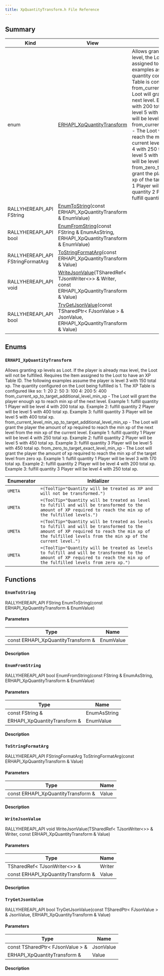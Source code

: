 ```yaml
---
title: XpQuantityTransform.h File Reference
---
```


## Summary
| Kind | View | Description |
|------|------|-------------|
|enum|[ERHAPI_XpQuantityTransform](/unreal-plugins/all/xpquantitytransform_8h/#XpQuantityTransform_8h_1ae5d492a695c94108982be0f834fcc8e5)|Allows granting xp levels as Loot. If the player is already max level, the Loot will not be fulfilled. Requires the Item assigned to the Loot to have an XP Table ID. The following examples assume the player is level 3 with 150 total xp. The quantity configured on the Loot being fulfilled is 1. The XP Table is configured like so: 1: 20 2: 50 3: 100 4: 200 5: 400 from_current_xp_to_target_additional_level_min_xp - The Loot will grant the player enough xp to reach min xp of the next level. Example 1: fulfill quantity 1 Player will be level 4 with 200 total xp. Example 2: fulfill quantity 2 Player will be level 5 with 400 total xp. Example 3: fulfill quantity 3 Player will be level 5 with 400 total xp. from_current_level_min_xp_to_target_additional_level_min_xp - The Loot will grant the player the amount of xp required to reach the min xp of the next level from the min xp of the current level. Example 1: fulfill quantity 1 Player will be level 4 with 250 total xp. Example 2: fulfill quantity 2 Player will be level 5 with 450 total xp. Example 3: fulfill quantity 3 Player will be level 5 with 450 total xp. from_zero_to_target_exact_level_min_xp - The Loot will grant the player the amount of xp required to reach the min xp of the target level from zero xp. Example 1: fulfill quantity 1 Player will be level 3 with 170 total xp. Example 2: fulfill quantity 2 Player will be level 4 with 200 total xp. Example 3: fulfill quantity 3 Player will be level 4 with 250 total xp.|
|RALLYHEREAPI_API FString|[EnumToString](/unreal-plugins/all/xpquantitytransform_8h/#XpQuantityTransform_8h_1a53273a340739fcd6e4cf7eb60689a380)(const ERHAPI_XpQuantityTransform & EnumValue)||
|RALLYHEREAPI_API bool|[EnumFromString](/unreal-plugins/all/xpquantitytransform_8h/#XpQuantityTransform_8h_1ad4cb1fdf263cc979cee867a3ddbcf6a6)(const FString & EnumAsString, ERHAPI_XpQuantityTransform & EnumValue)||
|RALLYHEREAPI_API FStringFormatArg|[ToStringFormatArg](/unreal-plugins/all/xpquantitytransform_8h/#XpQuantityTransform_8h_1a142a554baf7a45d104fb5310cc5241d2)(const ERHAPI_XpQuantityTransform & Value)||
|RALLYHEREAPI_API void|[WriteJsonValue](/unreal-plugins/all/xpquantitytransform_8h/#XpQuantityTransform_8h_1ab2acb6679b3efba3ae73f3c621093b15)(TSharedRef< TJsonWriter<>> & Writer, const ERHAPI_XpQuantityTransform & Value)||
|RALLYHEREAPI_API bool|[TryGetJsonValue](/unreal-plugins/all/xpquantitytransform_8h/#XpQuantityTransform_8h_1a030dda37d81b6f25d989245b0f839cfc)(const TSharedPtr< FJsonValue > & JsonValue, ERHAPI_XpQuantityTransform & Value)||
## Enums




### `ERHAPI_XpQuantityTransform` <a id="XpQuantityTransform_8h_1ae5d492a695c94108982be0f834fcc8e5"></a>
Allows granting xp levels as Loot. If the player is already max level, the Loot will not be fulfilled. Requires the Item assigned to the Loot to have an XP Table ID. The following examples assume the player is level 3 with 150 total xp. The quantity configured on the Loot being fulfilled is 1. The XP Table is configured like so: 1: 20 2: 50 3: 100 4: 200 5: 400 from_current_xp_to_target_additional_level_min_xp - The Loot will grant the player enough xp to reach min xp of the next level. Example 1: fulfill quantity 1 Player will be level 4 with 200 total xp. Example 2: fulfill quantity 2 Player will be level 5 with 400 total xp. Example 3: fulfill quantity 3 Player will be level 5 with 400 total xp. from_current_level_min_xp_to_target_additional_level_min_xp - The Loot will grant the player the amount of xp required to reach the min xp of the next level from the min xp of the current level. Example 1: fulfill quantity 1 Player will be level 4 with 250 total xp. Example 2: fulfill quantity 2 Player will be level 5 with 450 total xp. Example 3: fulfill quantity 3 Player will be level 5 with 450 total xp. from_zero_to_target_exact_level_min_xp - The Loot will grant the player the amount of xp required to reach the min xp of the target level from zero xp. Example 1: fulfill quantity 1 Player will be level 3 with 170 total xp. Example 2: fulfill quantity 2 Player will be level 4 with 200 total xp. Example 3: fulfill quantity 3 Player will be level 4 with 250 total xp.



| Enumerator | Initializer|
|------------|------------|
|`UMETA`|`=(ToolTip="Quantity will be treated as XP and will not be transformed.")`|
|`UMETA`|`=(ToolTip="Quantity will be treated as level to fulfill and will be transformed to the amount of XP required to reach the min xp of the fulfilled levels.")`|
|`UMETA`|`=(ToolTip="Quantity will be treated as levels to fulfill and will be transformed to the amount of XP required to reach the min xp of the fulfilled levels from the min xp of the current level.")`|
|`UMETA`|`=(ToolTip="Quantity will be treated as levels to fulfill and will be transformed to the amount of XP required to reach the min xp of the fulfilled levels from zero xp.")`|



## Functions



### `EnumToString` <a id="XpQuantityTransform_8h_1a53273a340739fcd6e4cf7eb60689a380"></a>

RALLYHEREAPI_API FString EnumToString(const ERHAPI_XpQuantityTransform & EnumValue)

#### Parameters

| Type | Name |
|------|------|
|const ERHAPI_XpQuantityTransform &|EnumValue|

#### Description






### `EnumFromString` <a id="XpQuantityTransform_8h_1ad4cb1fdf263cc979cee867a3ddbcf6a6"></a>

RALLYHEREAPI_API bool EnumFromString(const FString & EnumAsString, ERHAPI_XpQuantityTransform & EnumValue)

#### Parameters

| Type | Name |
|------|------|
|const FString &|EnumAsString|
|ERHAPI_XpQuantityTransform &|EnumValue|

#### Description






### `ToStringFormatArg` <a id="XpQuantityTransform_8h_1a142a554baf7a45d104fb5310cc5241d2"></a>

RALLYHEREAPI_API FStringFormatArg ToStringFormatArg(const ERHAPI_XpQuantityTransform & Value)

#### Parameters

| Type | Name |
|------|------|
|const ERHAPI_XpQuantityTransform &|Value|

#### Description






### `WriteJsonValue` <a id="XpQuantityTransform_8h_1ab2acb6679b3efba3ae73f3c621093b15"></a>

RALLYHEREAPI_API void WriteJsonValue(TSharedRef< TJsonWriter<>> & Writer, const ERHAPI_XpQuantityTransform & Value)

#### Parameters

| Type | Name |
|------|------|
|TSharedRef< TJsonWriter<>> &|Writer|
|const ERHAPI_XpQuantityTransform &|Value|

#### Description






### `TryGetJsonValue` <a id="XpQuantityTransform_8h_1a030dda37d81b6f25d989245b0f839cfc"></a>

RALLYHEREAPI_API bool TryGetJsonValue(const TSharedPtr< FJsonValue > & JsonValue, ERHAPI_XpQuantityTransform & Value)

#### Parameters

| Type | Name |
|------|------|
|const TSharedPtr< FJsonValue > &|JsonValue|
|ERHAPI_XpQuantityTransform &|Value|

#### Description







